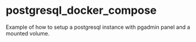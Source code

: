 # postgresql_docker_compose
Example of how to setup a postgresql instance with pgadmin panel and a mounted volume.
